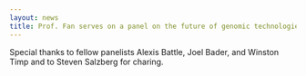 ```yaml
---
layout: news
title: Prof. Fan serves on a panel on the future of genomic technologies for JHU BME's 60th anniversary symposium.
---
```


Special thanks to fellow panelists Alexis Battle, Joel Bader, and Winston Timp and to Steven Salzberg for charing.
